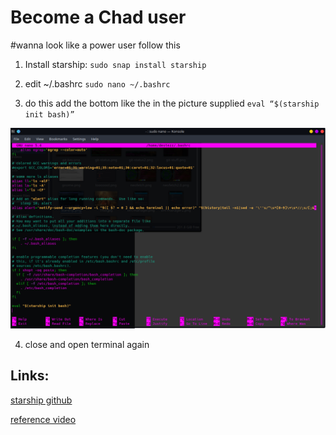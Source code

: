 # Become a Chad user
#wanna look like a power user follow this 

1. Install starship: ``sudo snap install starship`` 
2. edit ~/.bashrc ``sudo nano ~/.bashrc``

3. do this add the bottom like the in the picture supplied ``eval “$(starship init bash)”``

![open with other application](/bashrc.png)

4. close and open terminal again

## Links:

[starship github](https://github.com/starship/starship)

[reference video](https://www.youtube.com/watch?v=5b-xQkRWHjQ)
